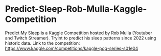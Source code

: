# Predict-Sleep-Rob-Mulla-Kaggle-Competition
Predict My Sleep is a Kaggle Competition hosted by Rob Mulla (Youtuber and Twitch Streamer). Tryint to predict his sleep patterns since 2022 using historic data.
Link to the competition: https://www.kaggle.com/competitions/kaggle-pog-series-s01e04
